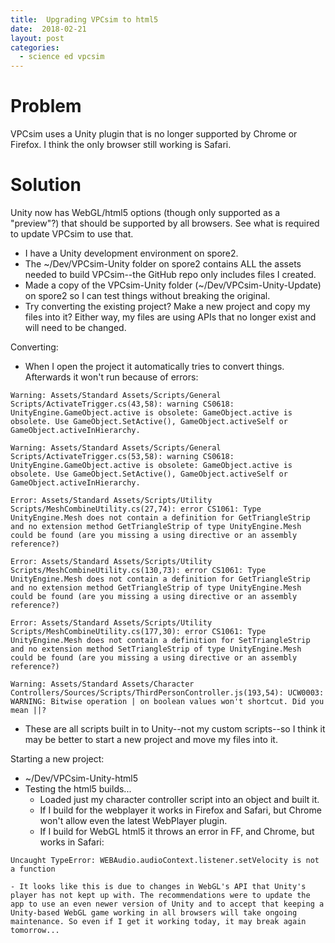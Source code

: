 ```yaml
---
title:  Upgrading VPCsim to html5
date:  2018-02-21
layout: post
categories:
  - science ed vpcsim
---
```

# Problem

VPCsim uses a Unity plugin that is no longer supported by Chrome or Firefox. I think the only browser still working is Safari.

# Solution

Unity now has WebGL/html5 options (though only supported as a "preview"?) that should be supported by all browsers. See what is required to update VPCsim to use that.

  * I have a Unity development environment on spore2.
  * The ~/Dev/VPCsim-Unity folder on spore2 contains ALL the assets needed to build VPCsim--the GitHub repo only includes files I created.
  * Made a copy of the VPCsim-Unity folder (~/Dev/VPCsim-Unity-Update) on spore2 so I can test things without breaking the original.
  * Try converting the existing project? Make a new project and copy my files into it? Either way, my files are using APIs that no longer exist and will need to be changed.

Converting:
  * When I open the project it automatically tries to convert things. Afterwards it won't run because of errors:

~~~
Warning: Assets/Standard Assets/Scripts/General Scripts/ActivateTrigger.cs(43,58): warning CS0618: UnityEngine.GameObject.active is obsolete: GameObject.active is obsolete. Use GameObject.SetActive(), GameObject.activeSelf or GameObject.activeInHierarchy.

Warning: Assets/Standard Assets/Scripts/General Scripts/ActivateTrigger.cs(53,58): warning CS0618: UnityEngine.GameObject.active is obsolete: GameObject.active is obsolete. Use GameObject.SetActive(), GameObject.activeSelf or GameObject.activeInHierarchy.

Error: Assets/Standard Assets/Scripts/Utility Scripts/MeshCombineUtility.cs(27,74): error CS1061: Type UnityEngine.Mesh does not contain a definition for GetTriangleStrip and no extension method GetTriangleStrip of type UnityEngine.Mesh could be found (are you missing a using directive or an assembly reference?)

Error: Assets/Standard Assets/Scripts/Utility Scripts/MeshCombineUtility.cs(130,73): error CS1061: Type UnityEngine.Mesh does not contain a definition for GetTriangleStrip and no extension method GetTriangleStrip of type UnityEngine.Mesh could be found (are you missing a using directive or an assembly reference?)

Error: Assets/Standard Assets/Scripts/Utility Scripts/MeshCombineUtility.cs(177,30): error CS1061: Type UnityEngine.Mesh does not contain a definition for SetTriangleStrip and no extension method SetTriangleStrip of type UnityEngine.Mesh could be found (are you missing a using directive or an assembly reference?)

Warning: Assets/Standard Assets/Character Controllers/Sources/Scripts/ThirdPersonController.js(193,54): UCW0003: WARNING: Bitwise operation | on boolean values won't shortcut. Did you mean ||?
~~~

  * These are all scripts built in to Unity--not my custom scripts--so I think it may be better to start a new project and move my files into it.

Starting a new project:
  * ~/Dev/VPCsim-Unity-html5
  * Testing the html5 builds...
    - Loaded just my character controller script into an object and built it.
    - If I build for the webplayer it works in Firefox and Safari, but Chrome won't allow even the latest WebPlayer plugin.
    - If I build for WebGL html5 it throws an error in FF, and Chrome, but works in Safari:

~~~
Uncaught TypeError: WEBAudio.audioContext.listener.setVelocity is not a function
~~~

    - It looks like this is due to changes in WebGL's API that Unity's player has not kept up with. The recommendations were to update the app to use an even newer version of Unity and to accept that keeping a Unity-based WebGL game working in all browsers will take ongoing maintenance. So even if I get it working today, it may break again tomorrow...
